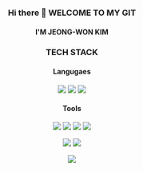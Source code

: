 <div align="center">
 
### Hi there 👋 WELCOME TO MY GIT

#### I'M JEONG-WON KIM

<!-- ### DevOps Junior -->

<!-- ![Yak_shaving](https://user-images.githubusercontent.com/98450173/170815016-69ef394d-5b84-4f6b-afd0-a836f1f1a836.jpg) -->


### TECH STACK 

#### Langugaes

<!-- <img src="https://img.shields.io/badge/Node.js-339933?style=flat-square&logo=Node.js&logoColor=white"/> -->
<img src="https://img.shields.io/badge/JavaScript-F7DF1E?style=flat-square&logo=JavaScript&logoColor=white"/>
<img src="https://img.shields.io/badge/Python-3776AB.svg?&style=flat-square&logo=Python&logoColor=white"/>
<img src="https://img.shields.io/badge/MySQL-4479A1?style=flat-square&logo=MySQL&logoColor=white"/>


#### Tools 

<img src="https://img.shields.io/badge/Amazon AWS-232F3E?style=flat-square&logo=Amazon%20AWS&logoColor=white"/></a>
<img src="https://img.shields.io/badge/Azure-0078D4?style=flat-square&logo=Azure&logoColor=white"/>
<img src="https://img.shields.io/badge/MongoDB-47A248?style=flat-square&logo=MongoDB&logoColor=white"/>
<img src="https://img.shields.io/badge/Postman-FF6C37?style=flat-square&logo=Postman&logoColor=white"/>


<img src="https://img.shields.io/badge/Docker-2496ED?style=flat-square&logo=Docker&logoColor=white"/></a>
<img src="https://img.shields.io/badge/Terraform-7B42BC?style=flat-square&logo=Terraform&logoColor=white"/>
 

<img src="https://img.shields.io/badge/Kubernetes-326CE5?style=flat-square&logo=Kubernetes&logoColor=white"/> 

<!-- <img src="https://img.shields.io/badge/Amazon DynamoDB-4053D6.svg?&style=flat-square&logo=Amazon DynamoDB&logoColor=white"/></a> -->
<!--<img src="https://img.shields.io/badge/Amazon S3-569A31.svg?&style=flat-square&logo=Amazon S3&logoColor=white"/> -->
<!-- <img src="https://img.shields.io/badge/OpenSearch-005EB8.svg?&style=flat-square&logo=OpenSearch&logoColor=white"/> -->
<!-- <img src="https://img.shields.io/badge/AWS Lambda-FF9900.svg?&style=flat-square&logo=AWS Lambda&logoColor=white"/> -->
</div>





<!-- ![Node.js](https://img.shields.io/badge)
![AWS]()
![Mysql]()
![Docker]()
![Terraform]()
![Kubernetes]()
![Python]()
 -->





<!--
**devopskims/devopskims** is a ✨ _special_ ✨ repository because its `README.md` (this file) appears on your GitHub profile.

Here are some ideas to get you started:

- 🔭 I’m currently working on ...
- 🌱 I’m currently learning ...
- 👯 I’m looking to collaborate on ...
- 🤔 I’m looking for help with ...
- 💬 Ask me about ...
- 📫 How to reach me: ...
- 😄 Pronouns: ...
- ⚡ Fun fact: ...
-->
